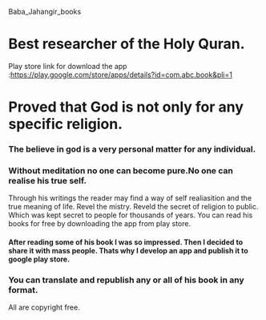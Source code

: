  Baba_Jahangir_books

# Best researcher of the Holy Quran.
Play store link for download the app :https://play.google.com/store/apps/details?id=com.abc.book&pli=1
<h1>Proved that God  is not only  for any specific religion.</h1>
<h3>The believe in god is a very personal matter for any individual.</h3>
<h3>Without meditation no one can become pure.No one can realise his true self.</h3>
Through his writings the reader may find a way of self realiasition and the true meaning of life.
Revel the mistry.
Reveld the secret of religion to public. 
Which was kept secret to people for thousands of years.
You can read his books for free by downloading the app from play store.
<h4> After reading some of his book I was so impressed. Then I decided to share it with mass people. Thats why I develop an app and publish it to google play store. </h4>
<h3>You can translate  and republish any or all of his book in any format.</h3>
All are copyright free. 
